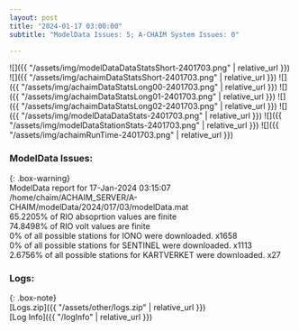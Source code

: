 ```yaml
---
layout: post
title: "2024-01-17 03:00:00"
subtitle: "ModelData Issues: 5; A-CHAIM System Issues: 0"

---
```


![]({{ "/assets/img/modelDataDataStatsShort-2401703.png" | relative_url }})
![]({{ "/assets/img/achaimDataStatsShort-2401703.png" | relative_url }})
![]({{ "/assets/img/achaimDataStatsLong00-2401703.png" | relative_url }})
![]({{ "/assets/img/achaimDataStatsLong01-2401703.png" | relative_url }})
![]({{ "/assets/img/achaimDataStatsLong02-2401703.png" | relative_url }})
![]({{ "/assets/img/modelDataDataStats-2401703.png" | relative_url }})
![]({{ "/assets/img/modelDataStationStats-2401703.png" | relative_url }})
![]({{ "/assets/img/achaimRunTime-2401703.png" | relative_url }})


### ModelData Issues:  
  
{: .box-warning}  
 ModelData report for 17-Jan-2024 03:15:07   
 /home/chaim/ACHAIM_SERVER/A-CHAIM/modelData/2024/017/03/modelData.mat   
 65.2205% of RIO absoprtion values are finite   
 74.8498% of RIO volt values are finite   
 0% of all possible stations for IONO were downloaded. x1658   
 0% of all possible stations for SENTINEL were downloaded. x1113   
 2.6756% of all possible stations for KARTVERKET were downloaded. x27   
  


### Logs:  
  
{: .box-note}  
[Logs.zip]({{ "/assets/other/logs.zip" | relative_url }})  
[Log Info]({{ "/logInfo" | relative_url }})  
